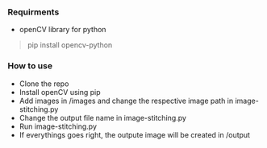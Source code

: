 ### Requirments

- openCV library for python
> pip install opencv-python


### How to use

- Clone the repo
- Install openCV using pip
- Add images in /images and change the respective image path in image-stitching.py
- Change the output file name in image-stitching.py 
- Run image-stitching.py
- If everythings goes right, the outpute image will be created in /output
